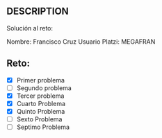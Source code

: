 ## DESCRIPTION

Solución al reto:

Nombre: Francisco Cruz
Usuario Platzi: MEGAFRAN

## Reto:

- [X] Primer problema
- [ ] Segundo problema
- [X] Tercer problema
- [X] Cuarto Problema
- [X] Quinto Problema
- [ ] Sexto Problema
- [ ] Septimo Problema
